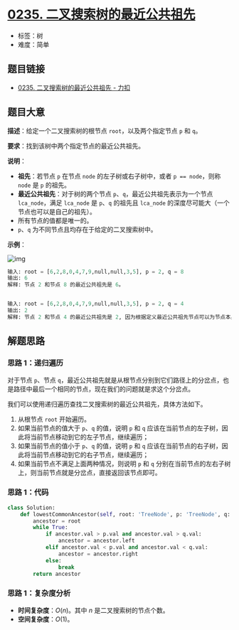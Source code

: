 # [0235. 二叉搜索树的最近公共祖先](https://leetcode.cn/problems/lowest-common-ancestor-of-a-binary-search-tree/)

- 标签：树
- 难度：简单

## 题目链接

- [0235. 二叉搜索树的最近公共祖先 - 力扣](https://leetcode.cn/problems/lowest-common-ancestor-of-a-binary-search-tree/)

## 题目大意

**描述**：给定一个二叉搜索树的根节点 `root`，以及两个指定节点 `p` 和 `q`。

**要求**：找到该树中两个指定节点的最近公共祖先。

**说明**：

- **祖先**：若节点 `p` 在节点 `node` 的左子树或右子树中，或者 `p == node`，则称 `node` 是 `p` 的祖先。
- **最近公共祖先**：对于树的两个节点 `p`、`q`，最近公共祖先表示为一个节点 `lca_node`，满足 `lca_node` 是 `p`、`q` 的祖先且 `lca_node` 的深度尽可能大（一个节点也可以是自己的祖先）。
- 所有节点的值都是唯一的。
- `p`、`q` 为不同节点且均存在于给定的二叉搜索树中。

**示例**：

![img](https://assets.leetcode-cn.com/aliyun-lc-upload/uploads/2018/12/14/binarysearchtree_improved.png)

```python
输入: root = [6,2,8,0,4,7,9,null,null,3,5], p = 2, q = 8
输出: 6 
解释: 节点 2 和节点 8 的最近公共祖先是 6。


输入: root = [6,2,8,0,4,7,9,null,null,3,5], p = 2, q = 4
输出: 2
解释: 节点 2 和节点 4 的最近公共祖先是 2, 因为根据定义最近公共祖先节点可以为节点本身。
```

## 解题思路

### 思路 1：递归遍历

对于节点 `p`、节点 `q`，最近公共祖先就是从根节点分别到它们路径上的分岔点，也是路径中最后一个相同的节点，现在我们的问题就是求这个分岔点。

我们可以使用递归遍历查找二叉搜索树的最近公共祖先，具体方法如下。

1. 从根节点 `root` 开始遍历。
2. 如果当前节点的值大于 `p`、`q` 的值，说明 `p` 和 `q`  应该在当前节点的左子树，因此将当前节点移动到它的左子节点，继续遍历；
3. 如果当前节点的值小于 `p`、`q` 的值，说明 `p` 和 `q`  应该在当前节点的右子树，因此将当前节点移动到它的右子节点，继续遍历；
4. 如果当前节点不满足上面两种情况，则说明 `p` 和 `q` 分别在当前节点的左右子树上，则当前节点就是分岔点，直接返回该节点即可。

### 思路 1：代码

```python
class Solution:
    def lowestCommonAncestor(self, root: 'TreeNode', p: 'TreeNode', q: 'TreeNode') -> 'TreeNode':
        ancestor = root
        while True:
            if ancestor.val > p.val and ancestor.val > q.val:
                ancestor = ancestor.left
            elif ancestor.val < p.val and ancestor.val < q.val:
                ancestor = ancestor.right
            else:
                break
        return ancestor
```

### 思路 1：复杂度分析

- **时间复杂度**：$O(n)$。其中 $n$ 是二叉搜索树的节点个数。
- **空间复杂度**：$O(1)$。